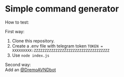 # Simple command generator

How to test:

First way:
1. Clone this repository.
2. Create a .env file with telegram token
```TOKEN = XXXXXXXXX:ZZZZZZZZZZZZZZZZZZZZZZZZZZZZZZZZZZZ```
3. Use ```node index.js```

Second way:  
Add an [@DremoAVNDbot](https://t.me/DremoAVNDbot "@DremoAVNDbot")
